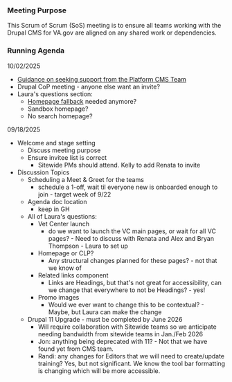 ### Meeting Purpose
This Scrum of Scrum (SoS) meeting is to ensure all teams working with the Drupal CMS for VA.gov are aligned on any shared work or dependencies.

### Running Agenda

10/02/2025
* [Guidance on seeking support from the Platform CMS Team](https://dsva.slack.com/docs/T03FECE8V/F09GWJK37PB)
* Drupal CoP meeting - anyone else want an invite?
* Laura's questions section:
  * [Homepage fallback](https://github.com/department-of-veterans-affairs/va.gov-cms/issues/12292) needed anymore?
  * Sandbox homepage?
  * No search homepage?

09/18/2025
* Welcome and stage setting
  * Discuss meeting purpose
  * Ensure invitee list is correct
    * Sitewide PMs should attend.  Kelly to add Renata to invite
* Discussion Topics 
  * Scheduling a Meet & Greet for the teams
    * schedule a 1-off, wait til everyone new is onboarded enough to join - target week of 9/22
  * Agenda doc location
    * keep in GH
  * All of Laura's questions:
    * Vet Center launch
      * do we want to launch the VC main pages, or wait for all VC pages? - Need to discuss with Renata and Alex and Bryan Thompson - Laura to set up
    * Homepage or CLP?
      * Any structural changes planned for these pages? - not that we know of
    * Related links component
      * Links are Headings, but that's not great for accessibility, can we change that everywhere to not be Headings? - yes!
    * Promo images
      * Would we ever want to change this to be contextual? - Maybe, but Laura can make the change
  * Drupal 11 Upgrade - must be completed by June 2026
    * Will require collaboration with Sitewide teams so we anticipate needing bandwidth from sitewide teams in Jan./Feb 2026
    * Jon: anything being deprecated with 11? - Not that we have found yet from CMS team.
    * Randi: any changes for Editors that we will need to create/update training?  Yes, but not significant.  We know the tool bar formatting is changing which will be more accessible.  
    
